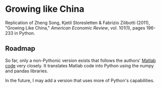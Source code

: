 # Growing like China
Replication of Zheng Song, Kjetil Storesletten & Fabrizio Zilibotti (2011), "Growing Like China," *American Economic Review*,  vol. 101(1), pages 196-233 in Python.

## Roadmap
So far, only a non-Pythonic version exists that follows the authors' [Matlab code](http://doi.org/10.3886/E112395V1 "link to authors' original code") very closely. It translates Matlab code into Python using the numpy and pandas libraries.

In the future, I may add a version that uses more of Python's capabilities.
